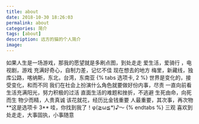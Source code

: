 ```yaml
---
title: about
date: 2018-10-30 18:26:03
permalink: about
categories: 简介
tags: [about]
description: 远方的猫的个人简介
image:
---
```

<p class="description"></p>
如果人生是一场游戏，那我的愿望就是多刷点图，到处走走
爱生活，爱骑行 ，电视剧，游戏  充满好奇心，自制力差，记忆不佳
现在想去的地方 梅里，新藏线，独库公路，喀纳斯，东北，台湾，东南亚
{% tabs 选项卡, 2 %}
<!-- tab  **世界观**-->
 世界是变化的，接受变化，和而不同
我们在社会上扮演什么角色就要做好份内事，尽责
一直向前看
<!-- endtab -->
<!-- tab **人生观**-->
生活充满阳光，努力积极的过活
直面生活的难题和挫折，不逃避
生死由命，向死而生
<!-- endtab -->
<!-- tab **价值观** -->
物少而精，人贵真诚
该花就花，经历比金钱重要
人最重要，其次事，再次物
**这是选项卡 3** 哇，你找到我了！φ(≧ω≦*)♪～
<!-- endtab -->
{% endtabs %}
三观  喜欢到处走走，大事固执，小事随意